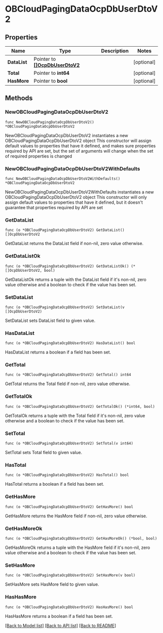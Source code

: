 # OBCloudPagingDataOcpDbUserDtoV2

## Properties

Name | Type | Description | Notes
------------ | ------------- | ------------- | -------------
**DataList** | Pointer to [**[]OcpDbUserDtoV2**](OcpDbUserDtoV2.md) |  | [optional] 
**Total** | Pointer to **int64** |  | [optional] 
**HasMore** | Pointer to **bool** |  | [optional] 

## Methods

### NewOBCloudPagingDataOcpDbUserDtoV2

`func NewOBCloudPagingDataOcpDbUserDtoV2() *OBCloudPagingDataOcpDbUserDtoV2`

NewOBCloudPagingDataOcpDbUserDtoV2 instantiates a new OBCloudPagingDataOcpDbUserDtoV2 object
This constructor will assign default values to properties that have it defined,
and makes sure properties required by API are set, but the set of arguments
will change when the set of required properties is changed

### NewOBCloudPagingDataOcpDbUserDtoV2WithDefaults

`func NewOBCloudPagingDataOcpDbUserDtoV2WithDefaults() *OBCloudPagingDataOcpDbUserDtoV2`

NewOBCloudPagingDataOcpDbUserDtoV2WithDefaults instantiates a new OBCloudPagingDataOcpDbUserDtoV2 object
This constructor will only assign default values to properties that have it defined,
but it doesn't guarantee that properties required by API are set

### GetDataList

`func (o *OBCloudPagingDataOcpDbUserDtoV2) GetDataList() []OcpDbUserDtoV2`

GetDataList returns the DataList field if non-nil, zero value otherwise.

### GetDataListOk

`func (o *OBCloudPagingDataOcpDbUserDtoV2) GetDataListOk() (*[]OcpDbUserDtoV2, bool)`

GetDataListOk returns a tuple with the DataList field if it's non-nil, zero value otherwise
and a boolean to check if the value has been set.

### SetDataList

`func (o *OBCloudPagingDataOcpDbUserDtoV2) SetDataList(v []OcpDbUserDtoV2)`

SetDataList sets DataList field to given value.

### HasDataList

`func (o *OBCloudPagingDataOcpDbUserDtoV2) HasDataList() bool`

HasDataList returns a boolean if a field has been set.

### GetTotal

`func (o *OBCloudPagingDataOcpDbUserDtoV2) GetTotal() int64`

GetTotal returns the Total field if non-nil, zero value otherwise.

### GetTotalOk

`func (o *OBCloudPagingDataOcpDbUserDtoV2) GetTotalOk() (*int64, bool)`

GetTotalOk returns a tuple with the Total field if it's non-nil, zero value otherwise
and a boolean to check if the value has been set.

### SetTotal

`func (o *OBCloudPagingDataOcpDbUserDtoV2) SetTotal(v int64)`

SetTotal sets Total field to given value.

### HasTotal

`func (o *OBCloudPagingDataOcpDbUserDtoV2) HasTotal() bool`

HasTotal returns a boolean if a field has been set.

### GetHasMore

`func (o *OBCloudPagingDataOcpDbUserDtoV2) GetHasMore() bool`

GetHasMore returns the HasMore field if non-nil, zero value otherwise.

### GetHasMoreOk

`func (o *OBCloudPagingDataOcpDbUserDtoV2) GetHasMoreOk() (*bool, bool)`

GetHasMoreOk returns a tuple with the HasMore field if it's non-nil, zero value otherwise
and a boolean to check if the value has been set.

### SetHasMore

`func (o *OBCloudPagingDataOcpDbUserDtoV2) SetHasMore(v bool)`

SetHasMore sets HasMore field to given value.

### HasHasMore

`func (o *OBCloudPagingDataOcpDbUserDtoV2) HasHasMore() bool`

HasHasMore returns a boolean if a field has been set.


[[Back to Model list]](../README.md#documentation-for-models) [[Back to API list]](../README.md#documentation-for-api-endpoints) [[Back to README]](../README.md)


